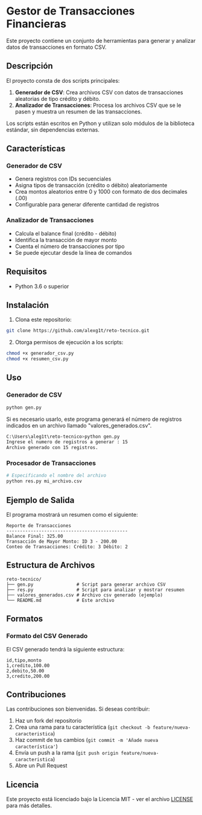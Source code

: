 # Gestor de Transacciones Financieras

Este proyecto contiene un conjunto de herramientas para generar y analizar datos de transacciones en formato CSV.

## Descripción

El proyecto consta de dos scripts principales:
1. **Generador de CSV**: Crea archivos CSV con datos de transacciones aleatorias de tipo crédito y débito.
2. **Analizador de Transacciones**: Procesa los archivos CSV que se le pasen y muestra un resumen de las transacciones.

Los scripts están escritos en Python y utilizan solo módulos de la biblioteca estándar, sin dependencias externas.

## Características

### Generador de CSV
- Genera registros con IDs secuenciales
- Asigna tipos de transacción (crédito o débito) aleatoriamente
- Crea montos aleatorios entre 0 y 1000 con formato de dos decimales (.00)
- Configurable para generar diferente cantidad de registros

### Analizador de Transacciones
- Calcula el balance final (crédito - débito)
- Identifica la transacción de mayor monto
- Cuenta el número de transacciones por tipo
- Se puede ejecutar desde la línea de comandos


## Requisitos

- Python 3.6 o superior

## Instalación

1. Clona este repositorio:
```bash
git clone https://github.com/alexg1t/reto-tecnico.git

```

2. Otorga permisos de ejecución a los scripts:
```bash
chmod +x generador_csv.py
chmod +x resumen_csv.py
```

## Uso

### Generador de CSV

```bash
python gen.py
```

Si es necesario usarlo, este programa generará el número de registros indicados en un archivo llamado "valores_generados.csv".

```bash
C:\Users\aleg1t\reto-tecnico>python gen.py
Ingrese el numero de registros a generar : 15
Archivo generado con 15 registros.
```


### Procesador de Transacciones

```bash
# Especificando el nombre del archivo
python res.py mi_archivo.csv
```


## Ejemplo de Salida

El programa mostrará un resumen como el siguiente:

```
Reporte de Transacciones
---------------------------------------------
Balance Final: 325.00
Transacción de Mayor Monto: ID 3 - 200.00
Conteo de Transacciones: Crédito: 3 Débito: 2
```

## Estructura de Archivos

```
reto-tecnico/
├── gen.py                # Script para generar archivo CSV
├── res.py                # Script para analizar y mostrar resumen
├── valores_generados.csv # Archivo csv generado (ejemplo)
└── README.md             # Este archivo
```

## Formatos

### Formato del CSV Generado

El CSV generado tendrá la siguiente estructura:

```
id,tipo,monto
1,credito,100.00
2,debito,50.00
3,credito,200.00
```

## Contribuciones

Las contribuciones son bienvenidas. Si deseas contribuir:
1. Haz un fork del repositorio
2. Crea una rama para tu característica (`git checkout -b feature/nueva-caracteristica`)
3. Haz commit de tus cambios (`git commit -m 'Añade nueva característica'`)
4. Envía un push a la rama (`git push origin feature/nueva-caracteristica`)
5. Abre un Pull Request

## Licencia

Este proyecto está licenciado bajo la Licencia MIT - ver el archivo [LICENSE](LICENSE) para más detalles.